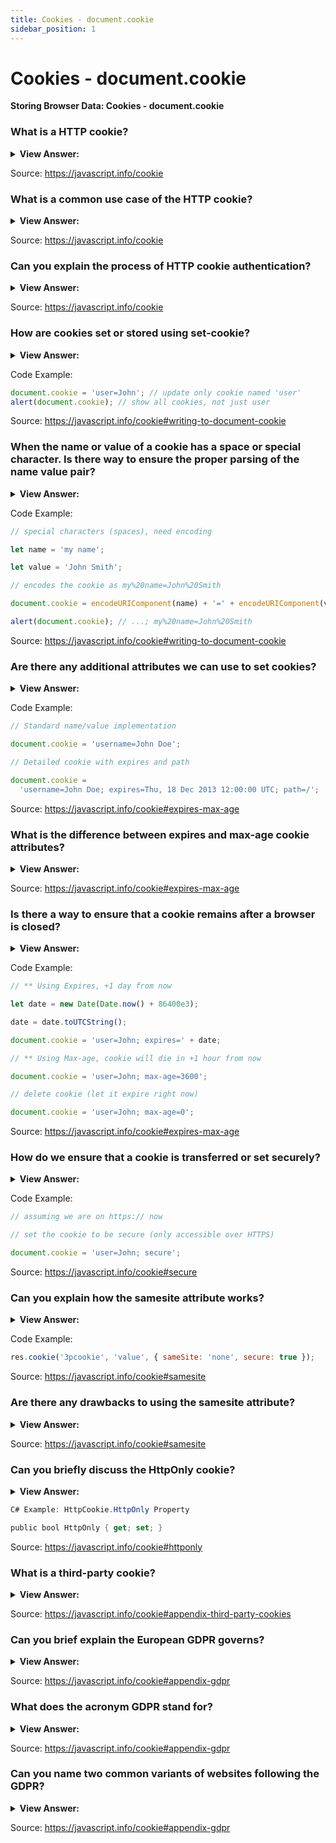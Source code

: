 ```yaml
---
title: Cookies - document.cookie
sidebar_position: 1
---
```


# Cookies - document.cookie

**Storing Browser Data: Cookies - document.cookie**

<head>
  <title>Cookies - document.cookie - JavaScript Interview Questions & Answers</title>
  <meta charSet="utf-8" />
</head>

### What is a HTTP cookie?

<details>
  <summary><strong>View Answer:</strong></summary>
  <div>
  <div><strong>Interview Response:</strong> Cookies are small strings of data that are stored directly in the browser. They are a part of the HTTP protocol, defined by the RFC 6265 specification. Cookies are usually set by a web-server using the response Set-Cookie HTTP-header. Then, the browser automatically adds them to (almost) every request to the same domain using the Cookie HTTP-header.
    </div>
  </div>
</details>

Source: <https://javascript.info/cookie>

### What is a common use case of the HTTP cookie?

<details>
  <summary><strong>View Answer:</strong></summary>
  <div>
  <div><strong>Interview Response:</strong> One of the most widespread use cases for HTTP cookies is authentication.
    </div>
  </div>
</details>

Source: <https://javascript.info/cookie>

### Can you explain the process of HTTP cookie authentication?

<details>
  <summary><strong>View Answer:</strong></summary>
  <div>
  <div><strong>Interview Response:</strong> Yes, once a user visits a page that requires authentication. The user signs in and the server uses the Set-Cookie HTTP-header in the response to set a cookie with a unique “session identifier”. Next time when the request is sent to the same domain, the browser sends the cookie over the net using the Cookie HTTP-header. So, the server knows who made the request. We can also access cookies from the browser, using document.cookie property.
    </div>
  </div>
</details>

Source: <https://javascript.info/cookie>

### How are cookies set or stored using set-cookie?

<details>
  <summary><strong>View Answer:</strong></summary>
  <div>
  <div><strong>Interview Response:</strong> The value of document.cookie consists of name=value pairs, delimited by ;. Each one is a separate cookie. To find a particular cookie, we can split document.cookie by ;, and then find the right name. We can use either a regular expression or array functions to do that. We can write to document.cookie. But it is not a data property, it is an accessor (getter/setter). An assignment to it is treated specially. A write operation to document.cookie updates only cookies mentioned in it, but doesn’t touch other cookies.. We can write a new cookie by using the setter directly on document.cookie = “name=value”. This tells the server sending headers to tell the client to store a pair of cookies.
    </div>
  </div>
</details>

Code Example:

```js
document.cookie = 'user=John'; // update only cookie named 'user'
alert(document.cookie); // show all cookies, not just user
```

Source: <https://javascript.info/cookie#writing-to-document-cookie>

### When the name or value of a cookie has a space or special character. Is there way to ensure the proper parsing of the name value pair?

<details>
  <summary><strong>View Answer:</strong></summary>
  <div>
  <div><strong>Interview Response:</strong> Technically, name and value can have any characters. To keep the valid formatting, they should be escaped using a built-in encodeURIComponent function. It should be noted, there are few limitations to using the encodeURIComponent function. The name=value pair, after encodeURIComponent, should not exceed 4KB. So, we cannot store anything huge in a cookie. The total number of cookies per domain is limited to around 20+, the exact limit depends on the browser.
    </div>
  </div>
</details>

Code Example:

```js
// special characters (spaces), need encoding

let name = 'my name';

let value = 'John Smith';

// encodes the cookie as my%20name=John%20Smith

document.cookie = encodeURIComponent(name) + '=' + encodeURIComponent(value);

alert(document.cookie); // ...; my%20name=John%20Smith
```

Source: <https://javascript.info/cookie#writing-to-document-cookie>

### Are there any additional attributes we can use to set cookies?

<details>
  <summary><strong>View Answer:</strong></summary>
  <div>
  <div><strong>Interview Response:</strong> In addition to the name value attributes, we have access to the expires, domain, path, and secure attributes. Expires represents the date the cookie will expire. If this is blank, the cookie will expire when the visitor quits the browser. The domain refers to the domain of your site. This also covers sub-domains if necessary. The path attribute is the path to the directory or web page that set the cookie. This may be blank if you want to retrieve the cookie from any directory or page. If secure attribute contains the word "secure", then the cookie may only be retrieved with a secure server. If this attribute is blank, no such restriction exists. Also, there is an additional attribute that replaces expires, which is max-age. The max-age attribute is the modern cookie expiration that uses milliseconds instead of a date.
    </div>
  </div>
</details>

Code Example:

```js
// Standard name/value implementation

document.cookie = 'username=John Doe';

// Detailed cookie with expires and path

document.cookie =
  'username=John Doe; expires=Thu, 18 Dec 2013 12:00:00 UTC; path=/';
```

Source: <https://javascript.info/cookie#expires-max-age>

### What is the difference between expires and max-age cookie attributes?

<details>
  <summary><strong>View Answer:</strong></summary>
  <div>
  <div><strong>Interview Response:</strong> The simple answer is that expires sets an expiring date of when the cookie will be deleted from the document. Max-age sets the time in seconds for when a cookie will be deleted from the document. Although Max-age is the modern implementation, it should be noted that it is not supported in Internet Explorer versions 6 through 8. Max-age is the recommended implementation in modern web development.
    </div>
  </div>
</details>

Source: <https://javascript.info/cookie#expires-max-age>

### Is there a way to ensure that a cookie remains after a browser is closed?

<details>
  <summary><strong>View Answer:</strong></summary>
  <div>
  <div><strong>Interview Response:</strong> To let cookies survive a browser closure, we can set either the expires or max-age option. By default, if a cookie does not have one of these options, it disappears when the browser is closed. Such cookies are called “session cookies”. The cookie expiration date defines the time when the browser will automatically delete it. For expires, the date must be exactly in this format, in the GMT timezone. We can use date.toUTCString to get it. If we set expires to a date in the past, the cookie is deleted. Max-age is an alternative to expires and specifies the cookie’s expiration in seconds from the current moment. If set to zero or a negative value, the cookie is deleted.
    </div>
  </div>
</details>

Code Example:

```js
// ** Using Expires, +1 day from now

let date = new Date(Date.now() + 86400e3);

date = date.toUTCString();

document.cookie = 'user=John; expires=' + date;

// ** Using Max-age, cookie will die in +1 hour from now

document.cookie = 'user=John; max-age=3600';

// delete cookie (let it expire right now)

document.cookie = 'user=John; max-age=0';
```

Source: <https://javascript.info/cookie#expires-max-age>

### How do we ensure that a cookie is transferred or set securely?

<details>
  <summary><strong>View Answer:</strong></summary>
  <div>
  <div><strong>Interview Response:</strong> There are several things that we must do to ensure that a cookie is transferred and set securely. First, we must use the HTTPS protocol to secure our document. By default, if we set a cookie at http://site.com, then it also appears at https://site.com and vice versa. That is, cookies are domain-based, they do not distinguish between the protocols. We must take the additional step to implement the secure attribute when we set the cookie. With this option, if a cookie is set by https://site.com, then it does not appear when the same site is accessed by HTTP, as http://site.com. So, if a cookie has sensitive content that should never be sent over unencrypted HTTP, the secure flag is the right thing.
    </div>
  </div>
</details>

Code Example:

```js
// assuming we are on https:// now

// set the cookie to be secure (only accessible over HTTPS)

document.cookie = 'user=John; secure';
```

Source: <https://javascript.info/cookie#secure>

### Can you explain how the samesite attribute works?

<details>
  <summary><strong>View Answer:</strong></summary>
  <div>
  <div><strong>Interview Response:</strong> The SameSite attribute allows you to declare if your cookie should be restricted to a first-party or same-site context. The samesite attribute accepts three values including lax, strict, and none. In the samesite lax mode cookies are not sent on normal cross-site sub-requests but are sent when a user is navigating within the originating site. This is the default cookie value if SameSite has not been explicitly specified in recent browser versions (Lax replaced None as the default value). In strict mode cookies will only be sent in a first-party context and not be sent along with requests initiated by third party websites (no cross-site implementations allowed). The none attribute value allows cookies to be sent in all contexts. SameSite=None is set, the cookie Secure attribute must also be set (or the cookie will be blocked).
    </div>
  </div>
</details>

Code Example:

```js
res.cookie('3pcookie', 'value', { sameSite: 'none', secure: true });
```

Source: <https://javascript.info/cookie#samesite>

### Are there any drawbacks to using the samesite attribute?

<details>
  <summary><strong>View Answer:</strong></summary>
  <div>
  <div><strong>Interview Response:</strong> Yes, samesite is ignored by browsers older than 2016-2017. So, if we solely rely on samesite to provide protection, then old browsers will be vulnerable. But we surely can use samesite together with other protection measures, like xsrf tokens, to add an additional layer of defence and then, in the future, when old browsers die out, we will probably be able to drop xsrf tokens.
    </div>
  </div>
</details>

Source: <https://javascript.info/cookie#samesite>

### Can you briefly discuss the HttpOnly cookie?

<details>
  <summary><strong>View Answer:</strong></summary>
  <div>
  <div><strong>Interview Response:</strong> HttpOnly cookies were first implemented in 2002 by Microsoft Internet Explorer developers for Internet Explorer 6 SP1. According to the Microsoft Developer Network, HttpOnly is an additional flag included in a Set-Cookie HTTP response header. Using the HttpOnly flag when generating a cookie helps mitigate the risk of client side script accessing the protected cookie (if the browser supports it). The web-server uses the Set-Cookie header to set a cookie. Also, it may set the httpOnly option. JavaScript cannot access the values of cookies that the server response tagged with HttpOnly, and it cannot write new values to them either.
    </div>
  </div>
</details>

```csharp
C# Example: HttpCookie.HttpOnly Property

public bool HttpOnly { get; set; }

```

Source: <https://javascript.info/cookie#httponly>

### What is a third-party cookie?

<details>
  <summary><strong>View Answer:</strong></summary>
  <div>
  <div><strong>Interview Response:</strong> A cookie is called “third-party” if it is placed by a domain other than the page the user is visiting. Third-party cookies are traditionally used for tracking and ads services, due to their nature. They are bound to the originating domain, so ads.com can track the same user between different sites, if they all access it. Naturally, some people do not like being tracked, so browsers allow to disable such cookies.
    </div>
  </div>
</details>

Source: <https://javascript.info/cookie#appendix-third-party-cookies>

### Can you brief explain the European GDPR governs?

<details>
  <summary><strong>View Answer:</strong></summary>
  <div>
  <div><strong>Interview Response:</strong> There is a legislation in Europe called GDPR, that enforces a set of rules for websites to respect the users’ privacy. One of these rules is to require an explicit permission for tracking cookies from the user. Please note, that is only about tracking/identifying/authorizing cookies. So, if we set a cookie that just saves some information, but neither tracks nor identifies the user, then we are free to do it. But if we are going to set a cookie with an authentication session or a tracking id, then a user must allow that.
    </div>
  </div>
</details>

Source: <https://javascript.info/cookie#appendix-gdpr>

### What does the acronym GDPR stand for?

<details>
  <summary><strong>View Answer:</strong></summary>
  <div>
  <div><strong>Interview Response:</strong> The GDPR is the acronym for General Data Protection Regulation 2016/679, which is a regulation in EU law on data protection and privacy in the European Union and the European Economic Area. It also addresses the transfer of personal data outside the EU and EEA areas.
    </div>
  </div>
</details>

Source: <https://javascript.info/cookie#appendix-gdpr>

### Can you name two common variants of websites following the GDPR?

<details>
  <summary><strong>View Answer:</strong></summary>
  <div>
  <div><strong>Interview Response:</strong> Websites generally have two variants of following GDPR.<br /><br /> (1) If a website wants to set tracking cookies only for authenticated users. To do so, the registration form should have a checkbox like “accept the privacy policy” (that describes how cookies are used), the user must check it, and then the website is free to set auth cookies.<br /><br /> (2) If a website wants to set tracking cookies for everyone. To do so legally, a website shows a modal “splash screen” for newcomers and requires them to agree to the cookies. Then the website can set them and let people see the content. That can be disturbing for new visitors though. No one likes to see such “must-click” modal splash screens instead of the content. But GDPR requires an explicit agreement.
    </div>
  </div>
</details>

Source: <https://javascript.info/cookie#appendix-gdpr>
